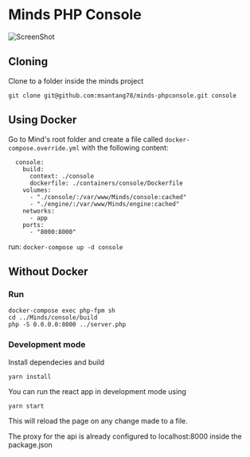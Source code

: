 # Minds PHP Console

![ScreenShot](https://user-images.githubusercontent.com/5406452/51619977-33c50b00-1f10-11e9-829e-ca9f42697db6.png)

## Cloning
Clone to a folder inside the minds project

```
git clone git@github.com:msantang78/minds-phpconsole.git console
```

## Using Docker
Go to Mind's root folder and create a file called `docker-compose.override.yml` with the following content:

```
  console:
    build:
      context: ./console
      dockerfile: ./containers/console/Dockerfile
    volumes:
      - "./console/:/var/www/Minds/console:cached"
      - "./engine/:/var/www/Minds/engine:cached"
    networks:
      - app
    ports:
      - "8000:8000"

```

run:
`docker-compose up -d console`

## Without Docker

### Run
```
docker-compose exec php-fpm sh
cd ../Minds/console/build
php -S 0.0.0.0:8000 ../server.php
```

### Development mode

Install dependecies and build
```
yarn install
```

You can run the react app in development mode using
```
yarn start
```
This will reload the page on any change made to a file.

The proxy for the api is already configured to localhost:8000 inside the package.json
